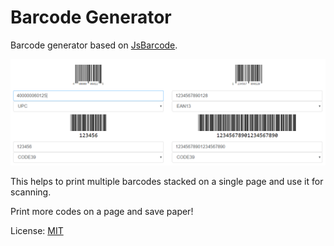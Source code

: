 # Barcode Generator

Barcode generator based on [JsBarcode](https://github.com/lindell/JsBarcode).

![Barcode Generator Screenshot](screenshot.png "BarGen")

This helps to print multiple barcodes stacked on a single page and use it for scanning.

Print more codes on a page and save paper!

License: [MIT](https://san.mit-license.org/)
